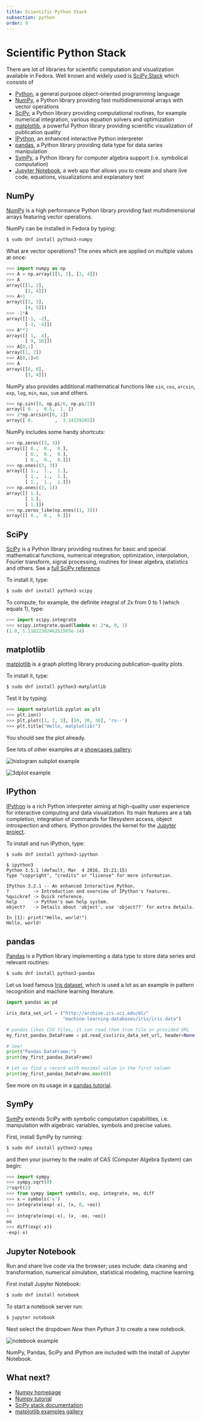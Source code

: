 ```yaml
---
title: Scientific Python Stack
subsection: python
order: 9
---
```


# Scientific Python Stack

There are lot of libraries for scientific computation and visualization
available in Fedora. Well known and widely used is
[SciPy Stack](https://scipy.org/) which consists of

* [Python](https://docs.python.org/3/), a general purpose object-oriented
  programming language
* [NumPy](https://docs.scipy.org/doc/numpy/), a Python library providing
  fast multidimensional arrays with vector operations
* [SciPy](https://docs.scipy.org/doc/scipy/reference/), a Python library
  providing computational routines, for example numerical integration, various
  equation solvers and optimization
* [matplotlib](http://matplotlib.org/), a powerful Python library providing
  scientific visualization of publication quality
* [IPython](https://ipython.org/), an enhanced interactive Python interpreter
* [pandas](http://pandas.pydata.org/), a Python library providing data type
  for data series manipulation
* [SymPy](http://www.sympy.org/en/index.html), a Python library for computer algebra
  support (i.e. symbolical computation)
* [Jupyter Notebook](https://jupyter.org/), a web app that allows you to create
  and share live code, equations, visualizations and explanatory text

## NumPy

[NumPy](http://www.numpy.org/) is a high performance Python library providing
fast multidimensional arrays featuring vector operations.

NumPy can be installed in Fedora by typing:

```bash
$ sudo dnf install python3-numpy
```

What are vector operations? The ones which are applied on multiple values at once:

```python
>>> import numpy as np
>>> A = np.array([[1, 2], [3, 4]])
>>> A
array([[1, 2],
       [3, 4]])
>>> A+1
array([[2, 3],
       [4, 5]])
>>> -1*A
array([[-1, -2],
       [-3, -4]])
>>> A**2
array([[ 1,  4],
       [ 9, 16]])
>>> A[0,:]
array([1, 2])
>>> A[0,:]=0
>>> A
array([[0, 0],
       [3, 4]])
```

NumPy also provides additional mathematical functions like `sin`, `cos`,
`arcsin`, `exp`, `log`, `min`, `max`, `sum` and others.

```python
>>> np.sin([0, np.pi/6, np.pi/2])
array([ 0. ,  0.5,  1. ])
>>> 2*np.arcsin([0, 1])
array([ 0.        ,  3.14159265])
```

NumPy includes some handy shortcuts:

```python
>>> np.zeros((3, 3))
array([[ 0.,  0.,  0.],
       [ 0.,  0.,  0.],
       [ 0.,  0.,  0.]])
>>> np.ones((3, 3))
array([[ 1.,  1.,  1.],
       [ 1.,  1.,  1.],
       [ 1.,  1.,  1.]])
>>> np.ones((3, 1))
array([[ 1.],
       [ 1.],
       [ 1.]])
>>> np.zeros_like(np.ones((1, 3)))
array([[ 0.,  0.,  0.]])
```

## SciPy

[SciPy](http://scipy.org/) is a Python library providing routines for basic
and special mathematical functions, numerical integration, optimization,
interpolation, Fourier transform, signal processing, routines for linear algebra,
statistics and others. See a [full SciPy reference](https://docs.scipy.org/doc/scipy/reference/).

To install it, type:

```bash
$ sudo dnf install python3-scipy
```

To compute, for example, the definite integral of *2x* from 0 to 1 (which equals 1), type:

```python
>>> import scipy.integrate
>>> scipy.integrate.quad(lambda x: 2*x, 0, 1)
(1.0, 1.1102230246251565e-14)
```

## matplotlib

[matplotlib](http://matplotlib.org/) is a graph plotting library producing publication-quality plots.

To install it, type:

```bash
$ sudo dnf install python3-matplotlib
```

Test it by typing:

```python
>>> import matplotlib.pyplot as plt
>>> plt.ion()
>>> plt.plot([1, 2, 3], [10, 20, 30], 'ro--')
>>> plt.title("Hello, matplotlib!")
```

You should see the plot already.

See lots of other examples at a [showcases gallery](http://matplotlib.org/gallery.html):

![histogram subplot example](http://matplotlib.org/mpl_examples/pylab_examples/scatter_hist.png)

![3dplot example](http://matplotlib.org/mpl_examples/mplot3d/contour3d_demo3.png)

## IPython

[IPython](https://ipython.org/) is a rich Python interpreter aiming at high-quality user experience
for interactive computing and data visualization. Its main features are
a tab completion, integration of commands for filesystem access, object
introspection and others. IPython provides the kernel
for the [Jupyter project](http://jupyter.org/).

To install and run IPython, type:

```bash
$ sudo dnf install python3-ipython
```

```
$ ipython3
Python 3.5.1 (default, Mar  4 2016, 15:21:15)
Type "copyright", "credits" or "license" for more information.

IPython 3.2.1 -- An enhanced Interactive Python.
?         -> Introduction and overview of IPython's features.
%quickref -> Quick reference.
help      -> Python's own help system.
object?   -> Details about 'object', use 'object??' for extra details.

In [1]: print("Hello, world!")
Hello, world!
```

## pandas

[Pandas](http://pandas.pydata.org/) is a Python library implementing
a data type to store data series and relevant routines:

```bash
$ sudo dnf install python3-pandas
```

Let us load famous [Iris dataset](http://archive.ics.uci.edu/ml/datasets/Iris),
which is used a lot as an example in pattern recognition and machine learning
literature.

```python
import pandas as pd

iris_data_set_url = ("http://archive.ics.uci.edu/ml/"
                     "machine-learning-databases/iris/iris.data")

# pandas likes CSV files, it can read them from file or provided URL
my_first_pandas_DataFrame = pd.read_csv(iris_data_set_url, header=None)

# See!
print("Pandas DataFrame:")
print(my_first_pandas_DataFrame)

# Let us find a record with maximal value in the first column
print(my_first_pandas_DataFrame.max(0))
```

See more on its usage in a [pandas tutorial](http://pandas.pydata.org/pandas-docs/stable/tutorials.html).

## SymPy

[SymPy](http://www.sympy.org/en/index.html) extends SciPy with symbolic computation
capabilities, i.e. manipulation with algebraic variables, symbols and precise values.

First, install SymPy by running:

```bash
$ sudo dnf install python3-sympy
```

and then your journey to the realm of CAS (Computer Algebra System) can begin:

```python
>>> import sympy
>>> sympy.sqrt(8)
2*sqrt(2)
>>> from sympy import symbols, exp, integrate, oo, diff
>>> x = symbols('x')
>>> integrate(exp(-x), (x, 0, +oo))
1
>>> integrate(exp(-x), (x, -oo, +oo))
oo
>>> diff(exp(-x))
-exp(-x)
```

## Jupyter Notebook

Run and share live code via the browser; uses include: data cleaning and
transformation, numerical simulation, statistical modeling, machine learning.

First install Jupyter Notebook:

```bash
$ sudo dnf install notebook
```

To start a notebook server run:

```bash
$ jupyter notebook
```

Next select the dropdown _New_ then _Python 3_ to create a new notebook.

![notebook example](https://jupyter.org/assets/jupyterpreview.png)

NumPy, Pandas, SciPy and IPython are included with the install of Jupyter Notebook.


## What next?

 * [Numpy homepage](http://www.numpy.org/)
 * [Numpy tutorial](https://docs.scipy.org/doc/numpy-dev/user/quickstart.html)
 * [SciPy stack documentation](http://scipy.org/docs.html)
 * [matplotlib examples gallery](http://matplotlib.org/gallery.html)
